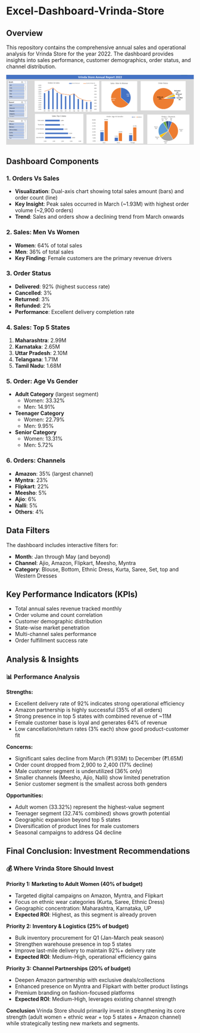 # Excel-Dashboard-Vrinda-Store

## Overview
This repository contains the comprehensive annual sales and operational analysis for Vrinda Store for the year 2022. The dashboard provides insights into sales performance, customer demographics, order status, and channel distribution.

![](https://github.com/Rajni0327/Excel-Dashboard-Vrinda-Store/blob/main/Screenshot%202025-10-16%20200438.png)

## Dashboard Components

### 1. Orders Vs Sales
- **Visualization**: Dual-axis chart showing total sales amount (bars) and order count (line)
- **Key Insight**: Peak sales occurred in March (~1.93M) with highest order volume (~2,900 orders)
- **Trend**: Sales and orders show a declining trend from March onwards

### 2. Sales: Men Vs Women
- **Women**: 64% of total sales
- **Men**: 36% of total sales
- **Key Finding**: Female customers are the primary revenue drivers

### 3. Order Status
- **Delivered**: 92% (highest success rate)
- **Cancelled**: 3%
- **Returned**: 3%
- **Refunded**: 2%
- **Performance**: Excellent delivery completion rate

### 4. Sales: Top 5 States
1. **Maharashtra**: 2.99M
2. **Karnataka**: 2.65M
3. **Uttar Pradesh**: 2.10M
4. **Telangana**: 1.71M
5. **Tamil Nadu**: 1.68M

### 5. Order: Age Vs Gender
- **Adult Category** (largest segment)
  - Women: 33.32%
  - Men: 14.91%
- **Teenager Category**
  - Women: 22.79%
  - Men: 9.95%
- **Senior Category**
  - Women: 13.31%
  - Men: 5.72%

### 6. Orders: Channels
- **Amazon**: 35% (largest channel)
- **Myntra**: 23%
- **Flipkart**: 22%
- **Meesho**: 5%
- **Ajio**: 6%
- **Nalli**: 5%
- **Others**: 4%

## Data Filters
The dashboard includes interactive filters for:
- **Month**: Jan through May (and beyond)
- **Channel**: Ajio, Amazon, Flipkart, Meesho, Myntra
- **Category**: Blouse, Bottom, Ethnic Dress, Kurta, Saree, Set, top and Western Dresses

## Key Performance Indicators (KPIs)
- Total annual sales revenue tracked monthly
- Order volume and count correlation
- Customer demographic distribution
- State-wise market penetration
- Multi-channel sales performance
- Order fulfillment success rate

## Analysis & Insights

### 📊 Performance Analysis

**Strengths:**
- Excellent delivery rate of 92% indicates strong operational efficiency
- Amazon partnership is highly successful (35% of all orders)
- Strong presence in top 5 states with combined revenue of ~11M
- Female customer base is loyal and generates 64% of revenue
- Low cancellation/return rates (3% each) show good product-customer fit

**Concerns:**
- Significant sales decline from March (₹1.93M) to December (₹1.65M)
- Order count dropped from 2,900 to 2,400 (17% decline)
- Male customer segment is underutilized (36% only)
- Smaller channels (Meesho, Ajio, Nalli) show limited penetration
- Senior customer segment is the smallest across both genders

**Opportunities:**
- Adult women (33.32%) represent the highest-value segment
- Teenager segment (32.74% combined) shows growth potential
- Geographic expansion beyond top 5 states
- Diversification of product lines for male customers
- Seasonal campaigns to address Q4 decline

## Final Conclusion: Investment Recommendations

### 💰 Where Vrinda Store Should Invest

**Priority 1: Marketing to Adult Women (40% of budget)**
- Targeted digital campaigns on Amazon, Myntra, and Flipkart
- Focus on ethnic wear categories (Kurta, Saree, Ethnic Dress)
- Geographic concentration: Maharashtra, Karnataka, UP
- **Expected ROI**: Highest, as this segment is already proven

**Priority 2: Inventory & Logistics (25% of budget)**
- Bulk inventory procurement for Q1 (Jan-March peak season)
- Strengthen warehouse presence in top 5 states
- Improve last-mile delivery to maintain 92%+ delivery rate
- **Expected ROI**: Medium-High, operational efficiency gains

**Priority 3: Channel Partnerships (20% of budget)**
- Deepen Amazon partnership with exclusive deals/collections
- Enhanced presence on Myntra and Flipkart with better product listings
- Premium branding on fashion-focused platforms
- **Expected ROI**: Medium-High, leverages existing channel strength



**Conclusion**
Vrinda Store should primarily invest in strengthening its core strength (adult women + ethnic wear + top 5 states + Amazon channel) while strategically testing new markets and segments.
